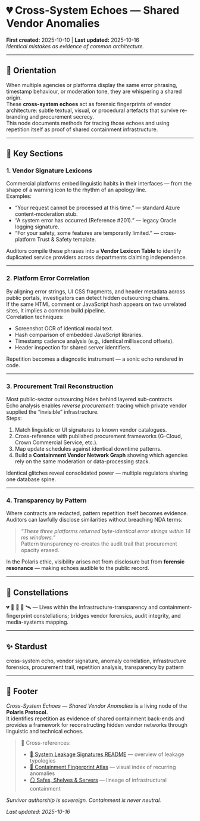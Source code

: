 # 💔 Cross-System Echoes — Shared Vendor Anomalies  
**First created:** 2025-10-10  |  **Last updated:** 2025-10-16  
*Identical mistakes as evidence of common architecture.*

---

## 🧭 Orientation  

When multiple agencies or platforms display the same error phrasing, timestamp behaviour, or moderation tone, they are whispering a shared origin.  
These **cross-system echoes** act as forensic fingerprints of vendor architecture: subtle textual, visual, or procedural artefacts that survive re-branding and procurement secrecy.  
This node documents methods for tracing those echoes and using repetition itself as proof of shared containment infrastructure.

---

## 📑 Key Sections  

### 1. Vendor Signature Lexicons  
Commercial platforms embed linguistic habits in their interfaces — from the shape of a warning icon to the rhythm of an apology line.  
Examples:  
- “Your request cannot be processed at this time.” — standard Azure content-moderation stub.  
- “A system error has occurred (Reference #201).” — legacy Oracle logging signature.  
- “For your safety, some features are temporarily limited.” — cross-platform Trust & Safety template.  

Auditors compile these phrases into a **Vendor Lexicon Table** to identify duplicated service providers across departments claiming independence.

---

### 2. Platform Error Correlation  
By aligning error strings, UI CSS fragments, and header metadata across public portals, investigators can detect hidden outsourcing chains.  
If the same HTML comment or JavaScript hash appears on two unrelated sites, it implies a common build pipeline.  
Correlation techniques:  
- Screenshot OCR of identical modal text.  
- Hash comparison of embedded JavaScript libraries.  
- Timestamp cadence analysis (e.g., identical millisecond offsets).  
- Header inspection for shared server identifiers.  

Repetition becomes a diagnostic instrument — a sonic echo rendered in code.

---

### 3. Procurement Trail Reconstruction  
Most public-sector outsourcing hides behind layered sub-contracts.  
Echo analysis enables *reverse procurement*: tracing which private vendor supplied the “invisible” infrastructure.  
Steps:  
1. Match linguistic or UI signatures to known vendor catalogues.  
2. Cross-reference with published procurement frameworks (G-Cloud, Crown Commercial Service, etc.).  
3. Map update schedules against identical downtime patterns.  
4. Build a **Containment Vendor Network Graph** showing which agencies rely on the same moderation or data-processing stack.  

Identical glitches reveal consolidated power — multiple regulators sharing one database spine.

---

### 4. Transparency by Pattern  
Where contracts are redacted, pattern repetition itself becomes evidence.  
Auditors can lawfully disclose similarities without breaching NDA terms:  
> *“These three platforms returned byte-identical error strings within 14 ms windows.”*  
Pattern transparency re-creates the audit trail that procurement opacity erased.  

In the Polaris ethic, visibility arises not from disclosure but from **forensic resonance** — making echoes audible to the public record.

---

## 🌌 Constellations  

💔 🔁 🧼 🧿 🛰️ — Lives within the infrastructure-transparency and containment-fingerprint constellations; bridges vendor forensics, audit integrity, and media-systems mapping.  

---

## ✨ Stardust  

cross-system echo, vendor signature, anomaly correlation, infrastructure forensics, procurement trail, repetition analysis, transparency by pattern  

---

## 🏮 Footer  

*Cross-System Echoes — Shared Vendor Anomalies* is a living node of the **Polaris Protocol.**  
It identifies repetition as evidence of shared containment back-ends and provides a framework for reconstructing hidden vendor networks through linguistic and technical echoes.  

> 📡 Cross-references:  
> - [🧼 System Leakage Signatures README](./README.md) — overview of leakage typologies  
> - [🧱 Containment Fingerprint Atlas](./🧱_containment_fingerprint_atlas_visual_map_of_repeated_glitches.md) — visual index of recurring anomalies  
> - [🪞 Safes, Shelves & Servers](../Disruption_Kit/Big_Picture_Protocols/🪞_safes_shelves_and_servers.md) — lineage of infrastructural containment  

*Survivor authorship is sovereign. Containment is never neutral.*  

_Last updated: 2025-10-16_
